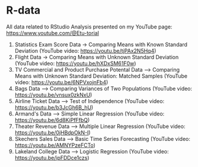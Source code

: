 # R-data
All data related to RStudio Analysis presented on my YouTube page: https://www.youtube.com/@Etu-torial 

1) Statistics Exam Score Data -> Comparing Means with Known Standard Deviation (YouTube video: https://youtu.be/tjPAx2N5Hq4)
2) Flight Data -> Comparing Means with Unknown Standard Deviation (YouTube video: https://youtu.be/hXDxSM61F0w)
3) TV Commercial and Product Purchase Potental Data --> Comparing Means with Unknown Standard Deviation: Matched Samples (YouTube video: https://youtu.be/6NPVxojnFb4)
4) Bags Data --> Comparing Variances of Two Populations (YouTube video: https://youtu.be/vnsux0zkNxU)
5) Airline Ticket Data --> Test of Independence (YouTube video: https://youtu.be/b3JcGh6B_hU)
6) Armand's Data --> Simple Linear Regression (YouTube video: https://youtu.be/6d8KiPfFfbQ)
7) Theater Revenue Data --> Multiple Linear Regression (YouTube video: https://youtu.be/0jHBdpOkN-I)
8) Skechers Sales Data --> Basic Time Series Forecasting (YouTube video: https://youtu.be/AMNYPzeFCTo)
9) Lakeland College Data --> Logistic Regression (YouTube video: https://youtu.be/ipFDDce1czs) 
